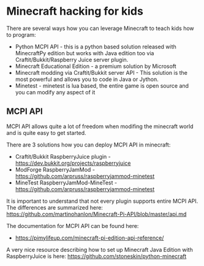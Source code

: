 # Minecraft hacking for kids

There are several ways how you can leverage Minecraft to teach kids how to program:

- Python MCPI API - this is a python based solution released with MinecraftPy edition but works with Java edition too via Craftit/Bukkit/Raspberry Juice server plugin.
- Minecraft Educational Edition - a premium solution by Microsoft
- Minecraft modding via Craftit/Bukkit server API - This solution is the most powerful and allows you to code in Java or Jython.
- Minetest - minetest is lua based, the entire game is open source and you can modify any aspect of it

## MCPI API

MCPI API allows quite a lot of freedom when modifing the minecraft world and is quite easy to get started.

There are 3 solutions how you can deploy MCPI API in minecraft:

- Craftit/Bukkit RaspberryJuice plugin - https://dev.bukkit.org/projects/raspberryjuice
- ModForge RaspberryJamMod - https://github.com/arpruss/raspberryjammod-minetest
- MineTest RaspberryJamMod-MineTest - https://github.com/arpruss/raspberryjammod-minetest

It is important to understand that not every plugin supports entire MCPI API.
The differences are summarized here:
https://github.com/martinohanlon/Minecraft-Pi-API/blob/master/api.md

The documentation for MCPI API can be found here:

- https://pimylifeup.com/minecraft-pi-edition-api-reference/

A very nice resource describing how to set up Minecraft Java Edition with RaspberryJuice is here:
https://github.com/stoneskin/python-minecraft

